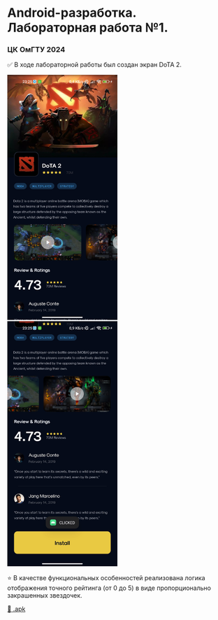 # Android-разработка. Лабораторная работа №1.
### ЦК ОмГТУ 2024

✅ В ходе лабораторной работы был создан экран DoTA 2.

<img src="./app_screen_1.png" width="50%" />
<br>
<img src="./app_screen_2.png" width="50%" />

⭐ В качестве функциональных особенностей реализована
логика отображения точного рейтинга (от 0 до 5)
в виде пропорционально закрашенных звездочек.

[📁 .apk](https://drive.google.com/file/d/1yDUfH1V8hK9cr8aItDTgN8kZcrvHdhua/view?usp=sharing)
